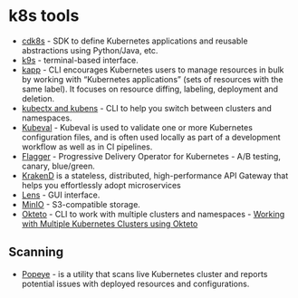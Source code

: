 # k8s tools
* [cdk8s](https://cdk8s.io/) - SDK to define Kubernetes applications and reusable abstractions using Python/Java, etc.
* [k9s](k9s.md) - terminal-based interface.
* [kapp](https://carvel.dev/kapp/) - CLI encourages Kubernetes users to manage resources in bulk by working with “Kubernetes applications” (sets of resources with the same label). It focuses on resource diffing, labeling, deployment and deletion.
* [kubectx and kubens](https://github.com/ahmetb/kubectx) - CLI to help you switch between clusters and namespaces.
* [Kubeval](https://www.kubeval.com/) - Kubeval is used to validate one or more Kubernetes configuration files, and is often used locally as part of a development workflow as well as in CI pipelines.
* [Flagger](https://flagger.app/) - Progressive Delivery Operator for Kubernetes - A/B testing, canary, blue/green.
* [KrakenD](https://www.krakend.io/) is a stateless, distributed, high-performance API Gateway that helps you effortlessly adopt microservices
* [Lens](https://github.com/lensapp/lens) - GUI interface.
* [MinIO](https://min.io) - S3-compatible storage.
* [Okteto](https://okteto.com/) - CLI to work with multiple clusters and namespaces - [Working with Multiple Kubernetes Clusters using Okteto](https://okteto.com/blog/working-with-multiple-kubernetes-clusters/)

## Scanning

* [Popeye](https://github.com/derailed/popeye) - is a utility that scans live Kubernetes cluster and reports potential issues with deployed resources and configurations.